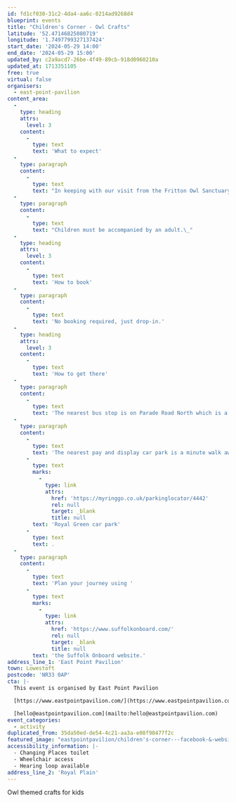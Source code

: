 ```yaml
---
id: fd1cf030-31c2-4da4-aa6c-0214ad9268d4
blueprint: events
title: "Children's Corner - Owl Crafts"
latitude: '52.47146825080719'
longitude: '1.7497799327137424'
start_date: '2024-05-29 14:00'
end_date: '2024-05-29 15:00'
updated_by: c2a9acd7-26be-4f49-89cb-918d0960210a
updated_at: 1713351105
free: true
virtual: false
organisers:
  - east-point-pavilion
content_area:
  -
    type: heading
    attrs:
      level: 3
    content:
      -
        type: text
        text: 'What to expect'
  -
    type: paragraph
    content:
      -
        type: text
        text: "In keeping with our visit from the Fritton Owl Sanctuary this morning, we're offering another hour of free owl themed crafts for children."
  -
    type: paragraph
    content:
      -
        type: text
        text: "Children must be accompanied by an adult.\_"
  -
    type: heading
    attrs:
      level: 3
    content:
      -
        type: text
        text: 'How to book'
  -
    type: paragraph
    content:
      -
        type: text
        text: 'No booking required, just drop-in.'
  -
    type: heading
    attrs:
      level: 3
    content:
      -
        type: text
        text: 'How to get there'
  -
    type: paragraph
    content:
      -
        type: text
        text: 'The nearest bus stop is on Parade Road North which is a three minute walk from East Point Pavilion. There is a selection of buses which connect us to the town centre for example, No X2, X22 and 109.'
  -
    type: paragraph
    content:
      -
        type: text
        text: 'The nearest pay and display car park is a minute walk away at '
      -
        type: text
        marks:
          -
            type: link
            attrs:
              href: 'https://myringgo.co.uk/parkinglocator/4442'
              rel: null
              target: _blank
              title: null
        text: 'Royal Green car park'
      -
        type: text
        text: .
  -
    type: paragraph
    content:
      -
        type: text
        text: 'Plan your journey using '
      -
        type: text
        marks:
          -
            type: link
            attrs:
              href: 'https://www.suffolkonboard.com/'
              rel: null
              target: _blank
              title: null
        text: 'the Suffolk Onboard website.'
address_line_1: 'East Point Pavilion'
town: Lowestoft
postcode: 'NR33 0AP'
cta: |-
  This event is organised by East Point Pavilion

  [https://www.eastpointpavilion.com/](https://www.eastpointpavilion.com/)

  [hello@eastpointpavilion.com](mailto:hello@eastpointpavilion.com)
event_categories:
  - activity
duplicated_from: 35da50ed-de54-4c21-aa3a-e08f98477f2c
featured_image: "eastpointpavilion/children's-corner---facebook-&-website.png"
accessibility_information: |-
  - Changing Places toilet
  - Wheelchair access
  - Hearing loop available
address_line_2: 'Royal Plain'
---
```

Owl themed crafts for kids
